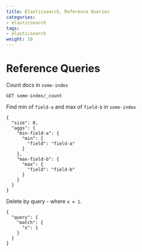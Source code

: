 ```yaml
---
title: Elasticsearch, Reference Queries
categories:
- elasticsearch
tags:
- elasticsearch
weight: 10
---
```


# Reference Queries

Count docs in ```some-index```

```GET some-index/_count```

Find min of ```field-a``` and max of ```field-b``` in ```some-index```

```POST some-index/_search
{
  "size": 0,
  "aggs": {
    "min-field-a": {
      "min": {
        "field": "field-a"
      }
    },
    "max-field-b": {
      "max": {
        "field": "field-b"
      }
    }
  }
}
```

Delete by query - where ```x = 1```.

```POST some-index/_delete_by_query
{
  "query": {
    "match": {
      "x": 1
    }
  }
}


